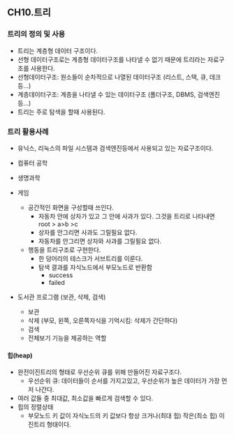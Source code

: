 ## CH10.트리

### 트리의 정의 및 사용
* 트리는 계층형 데이터 구조이다.
* 선형 데이터구조로는 계층형 데이터구조를 나타낼 수 없기 때문에 트리라는 자료구조를 사용한다.
 * 선형데이터구조: 원소들이 순차적으로 나열된 데이터구조 (리스트, 스택, 큐, 데크 등...)
 * 계층데이터구조: 계층을 나타낼 수 있는 데이터구조 (폴더구조, DBMS, 검색엔진 등...)
* 트리는 주로 탐색을 할때 사용된다.

### 트리 활용사례
* 유닉스, 리눅스의 파일 시스템과 검색엔진등에서 사용되고 있는 자료구조이다.
* 컴퓨터 공학
* 생명과학
* 게임
  * 공간적인 화면을 구성할때 쓰인다. 
    * 자동차 안에 상자가 있고 그 안에 사과가 있다. 그것을 트리로 나타내면 root > a>b >c  
    * 상자를 안그리면 사과도 그릴필요 없다.  
    * 자동차를 안그리면 상자와 사과를 그릴필요 없다.  
  * 행동을 트리구조로 구현한다.  
    * 한 덩어리의 테스크가 서브트리를 이룬다.    
    * 탐색 결과를 자식노드에서 부모노드로 반환함  
      * success  
      * failed  

* 도서관 프로그램 (보관, 삭제, 검색)  
  * 보관 
  * 삭제 (부모, 왼쪽, 오른쪽자식을 기억시킴: 삭제가 간단하다)
  * 검색
  * 전체보기 기능을 제공하는 역할

#### 힙(heap)
* 완전이진트리의 형태로 우선순위 큐를 위해 만들어진 자료구조다.
  * 우선순위 큐: 데이터들이 순서를 가지고있고, 우선순위가 높은 데이터가 가장 먼저 나간다.
* 여러 값들 중 최대값, 최소값을 빠르게 검색할 수 있다.
* 힙의 정렬상태
  * 부모노드 키 값이 자식노드의 키 값보다 항상 크거나(최대 힙) 작은(최소 힙) 이진트리 형태이다.
